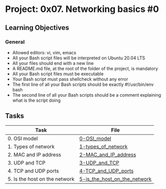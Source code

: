 # Project: 0x07. Networking basics #0

<h2>Learning Objectives</h2>

<h3>General</h3>

<ul>
<li>Allowed editors: vi, vim, emacs</li>
<li>All your Bash script files will be interpreted on Ubuntu 20.04 LTS</li>
<li>All your files should end with a new line</li>
<li>A README.md file, at the root of the folder of the project, is mandatory</li>
<li>All your Bash script files must be executable</li>
<li>Your Bash script must pass shellcheck without any error</li>
<li>The first line of all your Bash scripts should be exactly #!/usr/bin/env bash</li>
<li>The second line of all your Bash scripts should be a comment explaining what is the script doing</li>
</ul>

<h2>Tasks</h2>

| Task | File |
| ---- | ---- |
| 0. OSI model | [0-OSI_model](./0-OSI_model) |
| 1. Types of network | [1-types_of_network](./1-types_of_network) |
| 2. MAC and IP address | [2-MAC_and_IP_address](./2-MAC_and_IP_address) |
| 3. UDP and TCP | [3-UDP_and_TCP](./3-UDP_and_TCP) |
| 4. TCP and UDP ports | [4-TCP_and_UDP_ports](./4-TCP_and_UDP_ports) |
| 5. Is the host on the network | [5-is_the_host_on_the_network](./5-is_the_host_on_the_network) |
